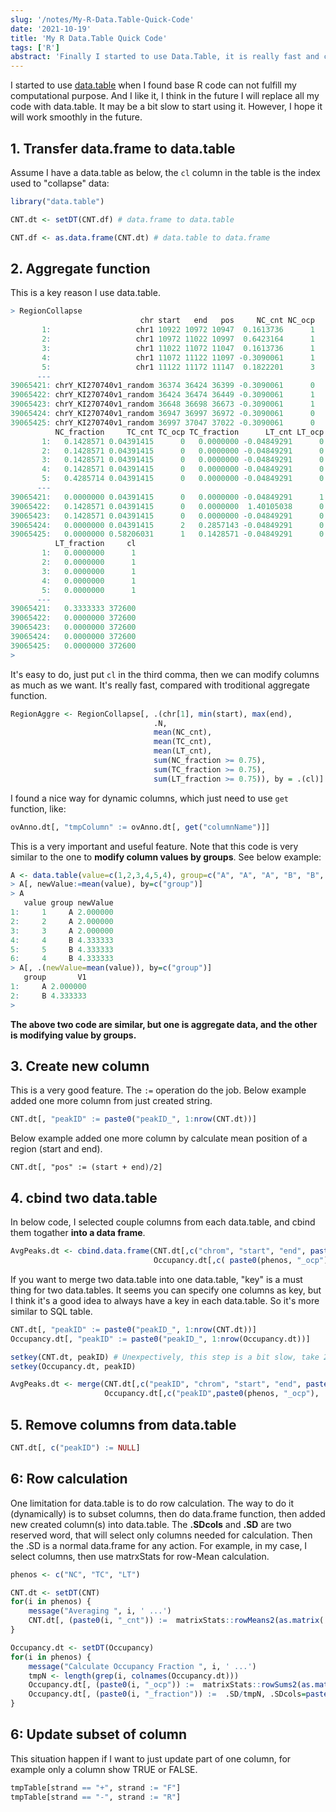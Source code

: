 ```yaml
---
slug: '/notes/My-R-Data.Table-Quick-Code'
date: '2021-10-19'
title: 'My R Data.Table Quick Code'
tags: ['R']
abstract: 'Finally I started to use Data.Table, it is really fast and cool. However, learning to use data.table is a bit similar to learn some key functions like aggregate .etc. Here I record a bit my key code.'
---
```


I started to use [data.table](https://cran.r-project.org/web/packages/data.table/vignettes/datatable-intro.html) when I found base R code can not fulfill my computational purpose. And I like it, I think in the future I will replace all my code with data.table. It may be a bit slow to start using it. However, I hope it will work smoothly in the future.

## 1. Transfer data.frame to data.table

Assume I have a data.table as below, the `cl` column in the table is the index used to "collapse" data:

```R
library("data.table")

CNT.dt <- setDT(CNT.df) # data.frame to data.table

CNT.df <- as.data.frame(CNT.dt) # data.table to data.frame
```

## 2. Aggregate function

This is a key reason I use data.table.

```R
> RegionCollapse
                             chr start   end   pos     NC_cnt NC_ocp
       1:                   chr1 10922 10972 10947  0.1613736      1
       2:                   chr1 10972 11022 10997  0.6423164      1
       3:                   chr1 11022 11072 11047  0.1613736      1
       4:                   chr1 11072 11122 11097 -0.3090061      1
       5:                   chr1 11122 11172 11147  0.1822201      3
      ---
39065421: chrY_KI270740v1_random 36374 36424 36399 -0.3090061      0
39065422: chrY_KI270740v1_random 36424 36474 36449 -0.3090061      1
39065423: chrY_KI270740v1_random 36648 36698 36673 -0.3090061      1
39065424: chrY_KI270740v1_random 36947 36997 36972 -0.3090061      0
39065425: chrY_KI270740v1_random 36997 37047 37022 -0.3090061      0
          NC_fraction     TC_cnt TC_ocp TC_fraction      LT_cnt LT_ocp
       1:   0.1428571 0.04391415      0   0.0000000 -0.04849291      0
       2:   0.1428571 0.04391415      0   0.0000000 -0.04849291      0
       3:   0.1428571 0.04391415      0   0.0000000 -0.04849291      0
       4:   0.1428571 0.04391415      0   0.0000000 -0.04849291      0
       5:   0.4285714 0.04391415      0   0.0000000 -0.04849291      0
      ---
39065421:   0.0000000 0.04391415      0   0.0000000 -0.04849291      1
39065422:   0.1428571 0.04391415      0   0.0000000  1.40105038      0
39065423:   0.1428571 0.04391415      0   0.0000000 -0.04849291      0
39065424:   0.0000000 0.04391415      2   0.2857143 -0.04849291      0
39065425:   0.0000000 0.58206031      1   0.1428571 -0.04849291      0
          LT_fraction     cl
       1:   0.0000000      1
       2:   0.0000000      1
       3:   0.0000000      1
       4:   0.0000000      1
       5:   0.0000000      1
      ---
39065421:   0.3333333 372600
39065422:   0.0000000 372600
39065423:   0.0000000 372600
39065424:   0.0000000 372600
39065425:   0.0000000 372600
>
```

It's easy to do, just put `cl` in the third comma, then we can modify columns as much as we want. It's really fast, compared with troditional aggregate function.

```R
RegionAggre <- RegionCollapse[, .(chr[1], min(start), max(end),
                                .N,
                                mean(NC_cnt),
                                mean(TC_cnt),
                                mean(LT_cnt),
                                sum(NC_fraction >= 0.75),
                                sum(TC_fraction >= 0.75),
                                sum(LT_fraction >= 0.75)), by = .(cl)]
```

I found a nice way for dynamic columns, which just need to use `get` function, like:

```R
ovAnno.dt[, "tmpColumn" := ovAnno.dt[, get("columnName")]]
```

This is a very important and useful feature. Note that this code is very similar to the one to **modify column values by groups**. See below example:

```R
A <- data.table(value=c(1,2,3,4,5,4), group=c("A", "A", "A", "B", "B", "B"))
> A[, newValue:=mean(value), by=c("group")]
> A
   value group newValue
1:     1     A 2.000000
2:     2     A 2.000000
3:     3     A 2.000000
4:     4     B 4.333333
5:     5     B 4.333333
6:     4     B 4.333333
> A[, .(newValue=mean(value)), by=c("group")]
   group       V1
1:     A 2.000000
2:     B 4.333333
> 
```

**The above two code are similar, but one is aggregate data, and the other is modifying value by groups.**

## 3. Create new column

This is a very good feature. The `:=` operation do the job. Below example added one more column from just created string.

```R
CNT.dt[, "peakID" := paste0("peakID_", 1:nrow(CNT.dt))]
```
Below example added one more column by calculate mean position of a region (start and end).
```
CNT.dt[, "pos" := (start + end)/2]
```

## 4. cbind two data.table

In below code, I selected couple columns from each data.table, and cbind them togather **into a data frame**.

```R
AvgPeaks.dt <- cbind.data.frame(CNT.dt[,c("chrom", "start", "end", paste0(phenos, "_cnt")), with = FALSE],
                                Occupancy.dt[,c( paste0(phenos, "_ocp"),  paste0(phenos, "_fraction")), with = FALSE])
```

If you want to merge two data.table into one data.table, "key" is a must thing for two data.tables. It seems you can specify one columns as key, but I think it's a good idea to always have a key in each data.table. So it's more similar to SQL table.

```R
CNT.dt[, "peakID" := paste0("peakID_", 1:nrow(CNT.dt))]
Occupancy.dt[, "peakID" := paste0("peakID_", 1:nrow(Occupancy.dt))]

setkey(CNT.dt, peakID) # Unexpectively, this step is a bit slow, take 20 seconds in my 39,065,425 matrix
setkey(Occupancy.dt, peakID)

AvgPeaks.dt <- merge(CNT.dt[,c("peakID", "chrom", "start", "end", paste0(phenos, "_cnt")), with = FALSE],
                     Occupancy.dt[,c("peakID",paste0(phenos, "_ocp"),  paste0(phenos, "_fraction")), with = FALSE])
```

## 5. Remove columns from data.table

```R
CNT.dt[, c("peakID") := NULL]
```

## 6: Row calculation

One limitation for data.table is to do row calculation. The way to do it (dynamically) is to subset columns, then do data.frame function, then added new created column(s) into data.table. The **.SDcols** and **.SD** are two reserved word, that will select only columns needed for calculation. Then the .SD is a normal data.frame for any action. For example, in my case, I select columns, then use matrxStats for row-Mean calculation.

```R
phenos <- c("NC", "TC", "LT")

CNT.dt <- setDT(CNT)
for(i in phenos) {
    message("Averaging ", i, ' ...')
    CNT.dt[, (paste0(i, "_cnt")) :=  matrixStats::rowMeans2(as.matrix(.SD)), .SDcols=grep(i, colnames(CNT.dt))]
}

Occupancy.dt <- setDT(Occupancy)
for(i in phenos) {
    message("Calculate Occupancy Fraction ", i, ' ...')
    tmpN <- length(grep(i, colnames(Occupancy.dt)))
    Occupancy.dt[, (paste0(i, "_ocp")) :=  matrixStats::rowSums2(as.matrix(.SD)), .SDcols=grep(i, colnames(Occupancy.dt))]
    Occupancy.dt[, (paste0(i, "_fraction")) :=  .SD/tmpN, .SDcols=paste0(i, "_ocp")]
}
```

## 6: Update subset of column

This situation happen if I want to just update part of one column, for example only a column show TRUE or FALSE.

```R
tmpTable[strand == "+", strand := "F"]
tmpTable[strand == "-", strand := "R"]
```